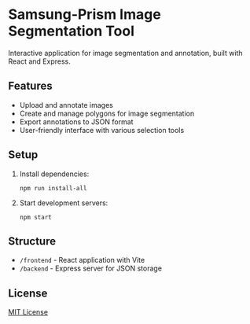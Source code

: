 # Samsung-Prism Image Segmentation Tool

Interactive application for image segmentation and annotation, built with React and Express.

## Features

- Upload and annotate images
- Create and manage polygons for image segmentation
- Export annotations to JSON format
- User-friendly interface with various selection tools

## Setup

1. Install dependencies:
   ```
   npm run install-all
   ```

2. Start development servers:
   ```
   npm start
   ```

## Structure

- `/frontend` - React application with Vite
- `/backend` - Express server for JSON storage

## License

[MIT License](LICENSE)